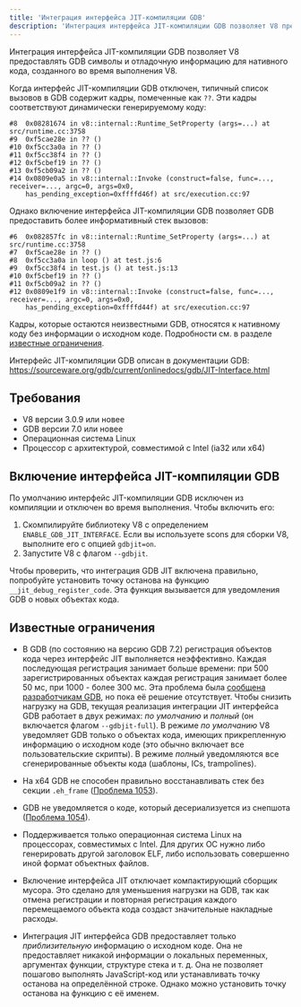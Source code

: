 ```yaml
---
title: 'Интеграция интерфейса JIT-компиляции GDB'
description: 'Интеграция интерфейса JIT-компиляции GDB позволяет V8 предоставлять GDB символы и отладочную информацию для нативного кода, созданного во время выполнения V8.'
---
```

Интеграция интерфейса JIT-компиляции GDB позволяет V8 предоставлять GDB символы и отладочную информацию для нативного кода, созданного во время выполнения V8.

Когда интерфейс JIT-компиляции GDB отключен, типичный список вызовов в GDB содержит кадры, помеченные как `??`. Эти кадры соответствуют динамически генерируемому коду:

```
#8  0x08281674 in v8::internal::Runtime_SetProperty (args=...) at src/runtime.cc:3758
#9  0xf5cae28e in ?? ()
#10 0xf5cc3a0a in ?? ()
#11 0xf5cc38f4 in ?? ()
#12 0xf5cbef19 in ?? ()
#13 0xf5cb09a2 in ?? ()
#14 0x0809e0a5 in v8::internal::Invoke (construct=false, func=..., receiver=..., argc=0, args=0x0,
    has_pending_exception=0xffffd46f) at src/execution.cc:97
```

Однако включение интерфейса JIT-компиляции GDB позволяет GDB предоставить более информативный стек вызовов:

```
#6  0x082857fc in v8::internal::Runtime_SetProperty (args=...) at src/runtime.cc:3758
#7  0xf5cae28e in ?? ()
#8  0xf5cc3a0a in loop () at test.js:6
#9  0xf5cc38f4 in test.js () at test.js:13
#10 0xf5cbef19 in ?? ()
#11 0xf5cb09a2 in ?? ()
#12 0x0809e1f9 in v8::internal::Invoke (construct=false, func=..., receiver=..., argc=0, args=0x0,
    has_pending_exception=0xffffd44f) at src/execution.cc:97
```

Кадры, которые остаются неизвестными GDB, относятся к нативному коду без информации о исходном коде. Подробности см. в разделе [известные ограничения](#known-limitations).

Интерфейс JIT-компиляции GDB описан в документации GDB: https://sourceware.org/gdb/current/onlinedocs/gdb/JIT-Interface.html

## Требования

- V8 версии 3.0.9 или новее
- GDB версии 7.0 или новее
- Операционная система Linux
- Процессор с архитектурой, совместимой с Intel (ia32 или x64)

## Включение интерфейса JIT-компиляции GDB

По умолчанию интерфейс JIT-компиляции GDB исключен из компиляции и отключен во время выполнения. Чтобы включить его:

1. Скомпилируйте библиотеку V8 с определением `ENABLE_GDB_JIT_INTERFACE`. Если вы используете scons для сборки V8, выполните его с опцией `gdbjit=on`.
1. Запустите V8 с флагом `--gdbjit`.

Чтобы проверить, что интеграция GDB JIT включена правильно, попробуйте установить точку останова на функцию `__jit_debug_register_code`. Эта функция вызывается для уведомления GDB о новых объектах кода.

## Известные ограничения

- В GDB (по состоянию на версию GDB 7.2) регистрация объектов кода через интерфейс JIT выполняется неэффективно. Каждая последующая регистрация занимает больше времени: при 500 зарегистрированных объектах каждая регистрация занимает более 50 мс, при 1000 - более 300 мс. Эта проблема была [сообщена разработчикам GDB](https://sourceware.org/ml/gdb/2011-01/msg00002.html), но пока её решение отсутствует. Чтобы снизить нагрузку на GDB, текущая реализация интеграции JIT интерфейса GDB работает в двух режимах: _по умолчанию_ и _полный_ (он включается флагом `--gdbjit-full`). В режиме _по умолчанию_ V8 уведомляет GDB только о объектах кода, имеющих прикрепленную информацию о исходном коде (это обычно включает все пользовательские скрипты). В режиме _полный_ уведомляются все сгенерированные объекты кода (шаблоны, ICs, trampolines).

- На x64 GDB не способен правильно восстанавливать стек без секции `.eh_frame` ([Проблема 1053](https://bugs.chromium.org/p/v8/issues/detail?id=1053)).

- GDB не уведомляется о коде, который десериализуется из снепшота ([Проблема 1054](https://bugs.chromium.org/p/v8/issues/detail?id=1054)).

- Поддерживается только операционная система Linux на процессорах, совместимых с Intel. Для других ОС нужно либо генерировать другой заголовок ELF, либо использовать совершенно иной формат объектных файлов.

- Включение интерфейса JIT отключает компактирующий сборщик мусора. Это сделано для уменьшения нагрузки на GDB, так как отмена регистрации и повторная регистрация каждого перемещаемого объекта кода создаст значительные накладные расходы.

- Интеграция JIT интерфейса GDB предоставляет только _приблизительную_ информацию о исходном коде. Она не предоставляет никакой информации о локальных переменных, аргументах функции, структуре стека и т. д. Она не позволяет пошагово выполнять JavaScript-код или устанавливать точку останова на определённой строке. Однако можно установить точку останова на функцию с её именем.
